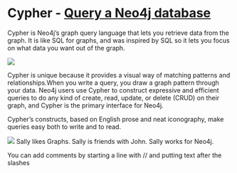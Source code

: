# Cypher - [Query a Neo4j database](https://neo4j.com/docs/getting-started/cypher-intro/)

Cypher is Neo4j’s graph query language that lets you retrieve data from the graph. It is like SQL for graphs, and was inspired by SQL so it lets you 
focus on what data you want out of the graph.

<img src="https://neo4j.com/docs/getting-started/_images/cypher_learning_arr.svg"/>

Cypher is unique because it provides a visual way of matching patterns and relationships.When you write a query, you draw a graph pattern through your data.
Neo4j users use Cypher to construct expressive and efficient queries to do any kind of create, read, update, or delete (CRUD) on their graph, and Cypher is 
the primary interface for Neo4j.


Cypher’s constructs, based on English prose and neat iconography, make queries easy both to write and to read. 

<img src="https://neo4j.com/docs/getting-started/_images/cypher_graph_v1_arr.svg"/>
Sally likes Graphs. Sally is friends with John. Sally works for Neo4j.

You can add comments by starting a line with // and putting text after the slashes
